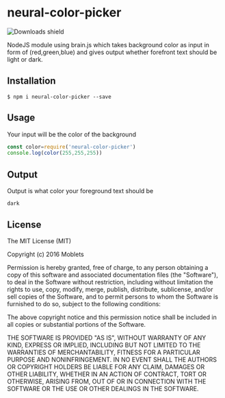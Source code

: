 # neural-color-picker
![Downloads shield](https://img.shields.io/npm/dt/neural-color-picker.svg)

NodeJS module using brain.js which takes background color as input in form of (red,green,blue) and gives output whether forefront text should be light or dark.

## Installation

    $ npm i neural-color-picker --save

## Usage
Your input will be the color of the background
```javascript
const color=require('neural-color-picker')
console.log(color(255,255,255))
```

## Output
Output is what color your foreground text should be
```
dark
```

## License
The MIT License (MIT)

Copyright (c) 2016 Moblets

Permission is hereby granted, free of charge, to any person obtaining a copy of this software and associated documentation files (the "Software"), to deal in the Software without restriction, including without limitation the rights to use, copy, modify, merge, publish, distribute, sublicense, and/or sell copies of the Software, and to permit persons to whom the Software is furnished to do so, subject to the following conditions:

The above copyright notice and this permission notice shall be included in all copies or substantial portions of the Software.

THE SOFTWARE IS PROVIDED "AS IS", WITHOUT WARRANTY OF ANY KIND, EXPRESS OR IMPLIED, INCLUDING BUT NOT LIMITED TO THE WARRANTIES OF MERCHANTABILITY, FITNESS FOR A PARTICULAR PURPOSE AND NONINFRINGEMENT. IN NO EVENT SHALL THE AUTHORS OR COPYRIGHT HOLDERS BE LIABLE FOR ANY CLAIM, DAMAGES OR OTHER LIABILITY, WHETHER IN AN ACTION OF CONTRACT, TORT OR OTHERWISE, ARISING FROM, OUT OF OR IN CONNECTION WITH THE SOFTWARE OR THE USE OR OTHER DEALINGS IN THE SOFTWARE.